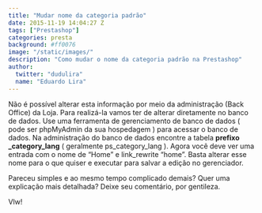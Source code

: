 ```yaml
---
title: "Mudar nome da categoria padrão"
date: 2015-11-19 14:04:27 Z
tags: ["Prestashop"]
categories: presta
background: #ff0076
image: "/static/images/"
description: "Como mudar o nome da categoria padrão na Prestashop"
author:
  twitter: "dudulira"
  name: "Eduardo Lira"
---
```


Não é possível alterar esta informação por meio da administração (Back Office) da Loja.
Para realizá-la vamos ter de alterar diretamente no banco de dados. Use uma ferramenta de gerenciamento de banco de dados ( pode ser phpMyAdmin da sua hospedagem ) para acessar o banco de dados.
Na administração do banco de dados encontre a tabela **prefixo \_category_lang** ( geralmente ps_category_lang ). Agora você deve ver uma entrada com o nome de “Home” e link_rewrite “home”.
Basta alterar esse nome para o que quiser e executar para salvar a edição no gerenciador.

Pareceu simples e ao mesmo tempo complicado demais? Quer uma explicação mais detalhada? Deixe seu comentário, por gentileza.

Vlw!
